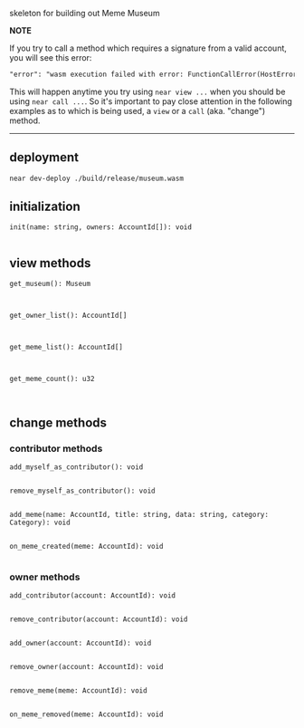 skeleton for building out Meme Museum


**NOTE**

If you try to call a method which requires a signature from a valid account, you will see this error:

```txt
"error": "wasm execution failed with error: FunctionCallError(HostError(ProhibitedInView ..."
```

This will happen anytime you try using `near view ...` when you should be using `near call ...`.  So it's important to pay close attention in the following examples as to which is being used, a `view` or a `call` (aka. "change") method.

----

## deployment

```sh
near dev-deploy ./build/release/museum.wasm
```

## initialization

`init(name: string, owners: AccountId[]): void`

```sh

```

## view methods

`get_museum(): Museum`

```sh

```

```js

```

`get_owner_list(): AccountId[]`

```sh

```

```js

```

`get_meme_list(): AccountId[]`

```sh

```

```js

```

`get_meme_count(): u32`

```sh

```

```js

```

## change methods

### contributor methods

`add_myself_as_contributor(): void`

```sh

```


`remove_myself_as_contributor(): void`

```sh

```



`add_meme(name: AccountId, title: string, data: string, category: Category): void`

```sh

```


`on_meme_created(meme: AccountId): void`

```sh

```



### owner methods


`add_contributor(account: AccountId): void`

```sh

```


`remove_contributor(account: AccountId): void`

```sh

```


`add_owner(account: AccountId): void`

```sh

```


`remove_owner(account: AccountId): void`

```sh

```


`remove_meme(meme: AccountId): void`

```sh

```


`on_meme_removed(meme: AccountId): void`

```sh

```
